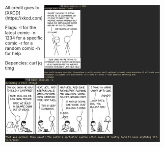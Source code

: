 <img src="screenshots/xkcd-demo-2.png" alt="xkcd.sh -l" align="right" height="240px">
All credit goes to [XKCD](https://xkcd.com)

Flags:
    -l for the latest comic
    -n 1234 for a specific comic
    -r for a random comic
    -h for help

Depencies:
    curl
    jq
    timg

<img src="screenshots/xkcd-demo-1.png" alt="xkcd.sh -l">

